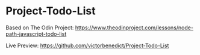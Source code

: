 # Project-Todo-List
Based on The Odin Project: https://www.theodinproject.com/lessons/node-path-javascript-todo-list 

Live Preview: https://github.com/victorbenedict/Project-Todo-List
